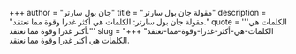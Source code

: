 +++
author = "جان بول سارتر"
title = "مقولة جان بول سارتر"
description = "مقولة جان بول سارتر: الكلمات هي أكثر غدرا وقوة مما نعتقد."
quote = '''الكلمات هي أكثر غدرا وقوة مما نعتقد.''' 
slug = "الكلمات-هي-أكثر-غدرا-وقوة-مما-نعتقد"
+++
الكلمات هي أكثر غدرا وقوة مما نعتقد.
